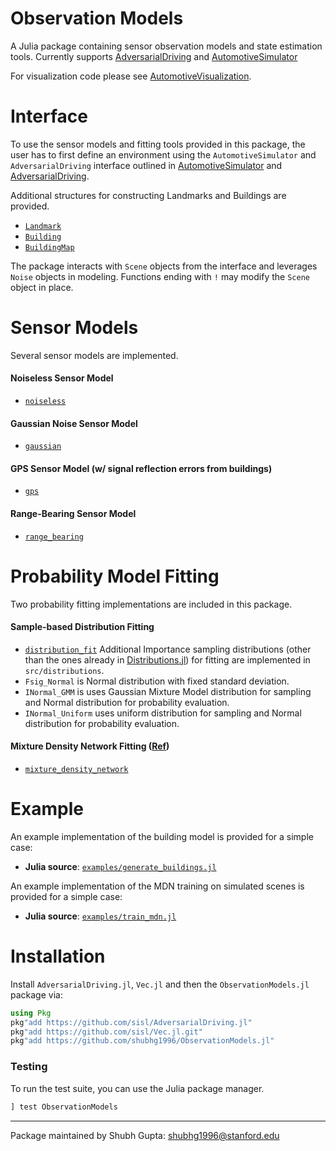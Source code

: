 ﻿# Observation Models

A Julia package containing sensor observation models and state estimation tools. Currently supports [AdversarialDriving](https://github.com/sisl/AdversarialDriving.jl) and [AutomotiveSimulator](https://github.com/sisl/AutomotiveSimulator.jl)

For visualization code please see [AutomotiveVisualization](https://github.com/sisl/AutomotiveVisualization.jl).

# Interface
To use the sensor models and fitting tools provided in this package, the user has to first define an environment using the `AutomotiveSimulator` and `AdversarialDriving` interface outlined in [AutomotiveSimulator](https://github.com/sisl/AutomotiveSimulator.jl) and [AdversarialDriving](https://github.com/sisl/AdversarialDriving.jl).

Additional structures for constructing Landmarks and Buildings are provided.

* [`Landmark`](https://github.com/shubhg1996/ObservationModels.jl/blob/main/src/structs.jl)
* [`Building`](https://github.com/shubhg1996/ObservationModels.jl/blob/main/src/structs.jl)
* [`BuildingMap`](https://github.com/shubhg1996/ObservationModels.jl/blob/main/src/structs.jl)

The package interacts with `Scene` objects from the interface and leverages `Noise` objects in modeling. Functions ending with `!` may modify the `Scene` object in place.

# Sensor Models
Several sensor models are implemented.

#### Noiseless Sensor Model
* [`noiseless`](https://github.com/shubhg1996/ObservationModels.jl/tree/main/src/noiseless)

#### Gaussian Noise Sensor Model
* [`gaussian`](https://github.com/shubhg1996/ObservationModels.jl/tree/main/src/gaussian)

#### GPS Sensor Model (w/ signal reflection errors from buildings)
* [`gps`](https://github.com/shubhg1996/ObservationModels.jl/tree/main/src/gps)

#### Range-Bearing Sensor Model
* [`range_bearing`](https://github.com/shubhg1996/ObservationModels.jl/tree/main/src/range_bearing)

# Probability Model Fitting
Two probability fitting implementations are included in this package.

#### Sample-based Distribution Fitting
* [`distribution_fit`](https://github.com/shubhg1996/ObservationModels.jl/blob/main/src/learned_prob/distribution_fit.jl)
Additional Importance sampling distributions (other than the ones already in [Distributions.jl](https://github.com/JuliaStats/Distributions.jl)) for fitting are implemented in `src/distributions`.
* `Fsig_Normal` is Normal distribution with fixed standard deviation.
* `INormal_GMM` is uses Gaussian Mixture Model distribution for sampling and Normal distribution for probability evaluation. 
* `INormal_Uniform` uses uniform distribution for sampling and Normal distribution for probability evaluation.

#### Mixture Density Network Fitting ([Ref](https://publications.aston.ac.uk/id/eprint/373/1/NCRG_94_004.pdf))
* [`mixture_density_network`](https://github.com/shubhg1996/ObservationModels.jl/blob/main/src/learned_prob/mixture_density_network.jl)

# Example

An example implementation of the building model is provided for a simple case:
* **Julia source**: [`examples/generate_buildings.jl`](https://github.com/shubhg1996/ObservationModels.jl/blob/main/examples/generate_buildings.jl)

An example implementation of the MDN training on simulated scenes is provided for a simple case:
* **Julia source**: [`examples/train_mdn.jl`](https://github.com/shubhg1996/ObservationModels.jl/blob/master/examples/train_mdn.jl)

# Installation 

Install `AdversarialDriving.jl`, `Vec.jl` and then the `ObservationModels.jl` package via:
```julia 
using Pkg
pkg"add https://github.com/sisl/AdversarialDriving.jl"
pkg"add https://github.com/sisl/Vec.jl.git"
pkg"add https://github.com/shubhg1996/ObservationModels.jl"
```

### Testing
To run the test suite, you can use the Julia package manager.
```julia
] test ObservationModels
```

---
Package maintained by Shubh Gupta: shubhg1996@stanford.edu
